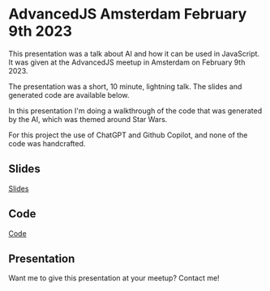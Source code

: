 # AdvancedJS Amsterdam February 9th 2023
This presentation was a talk about AI and how it can be used in JavaScript. It was given at the AdvancedJS meetup in Amsterdam on February 9th 2023.

The presentation was a short, 10 minute, lightning talk. The slides and generated code are available below.

In this presentation I'm doing a walkthrough of the code that was generated by the AI, which was themed around Star Wars. 

For this project the use of ChatGPT and Github Copilot, and none of the code was handcrafted.

## Slides
[Slides](slides/2023-02-09-AmsterdamJS-AI.pdf)

## Code
[Code](code/2023-02-09-AdvancedJSAmsterdam/)

## Presentation
Want me to give this presentation at your meetup? Contact me!